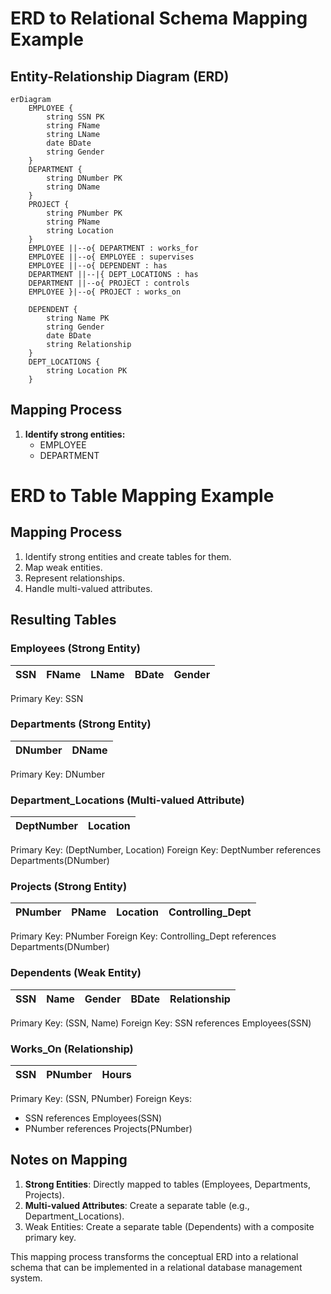 # ERD to Relational Schema Mapping Example

## Entity-Relationship Diagram (ERD)

```mermaid
erDiagram
    EMPLOYEE {
        string SSN PK
        string FName
        string LName
        date BDate
        string Gender
    }
    DEPARTMENT {
        string DNumber PK
        string DName
    }
    PROJECT {
        string PNumber PK
        string PName
        string Location
    }
    EMPLOYEE ||--o{ DEPARTMENT : works_for
    EMPLOYEE ||--o{ EMPLOYEE : supervises
    EMPLOYEE ||--o{ DEPENDENT : has
    DEPARTMENT ||--|{ DEPT_LOCATIONS : has
    DEPARTMENT ||--o{ PROJECT : controls
    EMPLOYEE }|--o{ PROJECT : works_on

    DEPENDENT {
        string Name PK
        string Gender
        date BDate
        string Relationship
    }
    DEPT_LOCATIONS {
        string Location PK
    }
```

## Mapping Process

1. **Identify strong entities:**
   - EMPLOYEE
   - DEPARTMENT
  

# ERD to Table Mapping Example

## Mapping Process

1. Identify strong entities and create tables for them.
2. Map weak entities.
3. Represent relationships.
4. Handle multi-valued attributes.

## Resulting Tables

### Employees (Strong Entity)

| SSN | FName | LName | BDate | Gender |
|-----|-------|-------|-------|--------|

Primary Key: SSN

### Departments (Strong Entity)

| DNumber | DName |
|---------|-------|

Primary Key: DNumber

### Department_Locations (Multi-valued Attribute)

| DeptNumber | Location |
|------------|----------|

Primary Key: (DeptNumber, Location)
Foreign Key: DeptNumber references Departments(DNumber)

### Projects (Strong Entity)

| PNumber | PName | Location | Controlling_Dept |
|---------|-------|----------|------------------|

Primary Key: PNumber
Foreign Key: Controlling_Dept references Departments(DNumber)

### Dependents (Weak Entity)

| SSN | Name | Gender | BDate | Relationship |
|-----|------|--------|-------|--------------|

Primary Key: (SSN, Name)
Foreign Key: SSN references Employees(SSN)

### Works_On (Relationship)

| SSN | PNumber | Hours |
|-----|---------|-------|

Primary Key: (SSN, PNumber)
Foreign Keys:
- SSN references Employees(SSN)
- PNumber references Projects(PNumber)

## Notes on Mapping

1. **Strong Entities**: Directly mapped to tables (Employees, Departments, Projects).
2. **Multi-valued Attributes**: Create a separate table (e.g., Department_Locations).
3. Weak Entities: Create a separate table (Dependents) with a composite primary key.



This mapping process transforms the conceptual ERD into a relational schema that can be implemented in a relational database management system.
